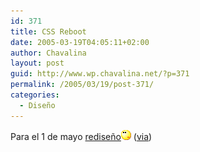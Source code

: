```yaml
---
id: 371
title: CSS Reboot
date: 2005-03-19T04:05:11+02:00
author: Chavalina
layout: post
guid: http://www.wp.chavalina.net/?p=371
permalink: /2005/03/19/post-371/
categories:
  - Diseño
---
```

Para el 1 de mayo <a href="http://www.cssreboot.com/index.php" target="_blank">redise&ntilde;o</a>![emo](/imagenes/emoticonos/pensativo.gif) (<a href="http://www.isopixel.info/foro/viewtopic.php?t=235" target="_blank">via</a>)